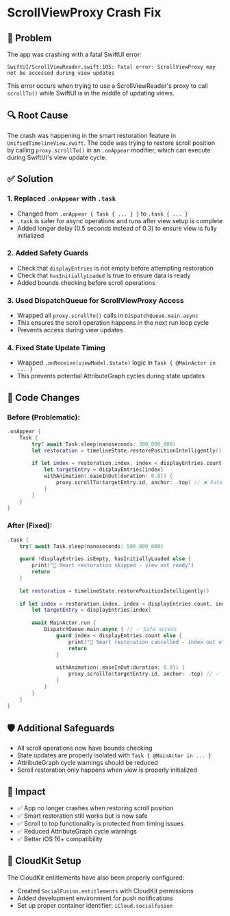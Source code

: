 # ScrollViewProxy Crash Fix

## 🚨 Problem
The app was crashing with a fatal SwiftUI error:
```
SwiftUI/ScrollViewReader.swift:105: Fatal error: ScrollViewProxy may not be accessed during view updates
```

This error occurs when trying to use a ScrollViewReader's proxy to call `scrollTo()` while SwiftUI is in the middle of updating views.

## 🔍 Root Cause
The crash was happening in the smart restoration feature in `UnifiedTimelineView.swift`. The code was trying to restore scroll position by calling `proxy.scrollTo()` in an `.onAppear` modifier, which can execute during SwiftUI's view update cycle.

## ✅ Solution

### 1. Replaced `.onAppear` with `.task`
- Changed from `.onAppear { Task { ... } }` to `.task { ... }`
- `.task` is safer for async operations and runs after view setup is complete
- Added longer delay (0.5 seconds instead of 0.3) to ensure view is fully initialized

### 2. Added Safety Guards
- Check that `displayEntries` is not empty before attempting restoration
- Check that `hasInitiallyLoaded` is true to ensure data is ready
- Added bounds checking before scroll operations

### 3. Used DispatchQueue for ScrollViewProxy Access
- Wrapped all `proxy.scrollTo()` calls in `DispatchQueue.main.async`
- This ensures the scroll operation happens in the next run loop cycle
- Prevents access during view updates

### 4. Fixed State Update Timing
- Wrapped `.onReceive(viewModel.$state)` logic in `Task { @MainActor in ... }`
- This prevents potential AttributeGraph cycles during state updates

## 🎯 Code Changes

### Before (Problematic):
```swift
.onAppear {
    Task {
        try? await Task.sleep(nanoseconds: 300_000_000)
        let restoration = timelineState.restorePositionIntelligently()
        
        if let index = restoration.index, index < displayEntries.count {
            let targetEntry = displayEntries[index]
            withAnimation(.easeInOut(duration: 0.8)) {
                proxy.scrollTo(targetEntry.id, anchor: .top) // ❌ Fatal error here
            }
        }
    }
}
```

### After (Fixed):
```swift
.task {
    try? await Task.sleep(nanoseconds: 500_000_000)
    
    guard !displayEntries.isEmpty, hasInitiallyLoaded else {
        print("🎯 Smart restoration skipped - view not ready")
        return
    }
    
    let restoration = timelineState.restorePositionIntelligently()
    
    if let index = restoration.index, index < displayEntries.count, index >= 0 {
        let targetEntry = displayEntries[index]
        
        await MainActor.run {
            DispatchQueue.main.async { // ✅ Safe access
                guard index < displayEntries.count else {
                    print("🎯 Smart restoration cancelled - index out of bounds")
                    return
                }
                
                withAnimation(.easeInOut(duration: 0.8)) {
                    proxy.scrollTo(targetEntry.id, anchor: .top) // ✅ Now safe
                }
            }
        }
    }
}
```

## 🛡️ Additional Safeguards
- All scroll operations now have bounds checking
- State updates are properly isolated with `Task { @MainActor in ... }`
- AttributeGraph cycle warnings should be reduced
- Scroll restoration only happens when view is properly initialized

## 📱 Impact
- ✅ App no longer crashes when restoring scroll position
- ✅ Smart restoration still works but is now safe
- ✅ Scroll to top functionality is protected from timing issues
- ✅ Reduced AttributeGraph cycle warnings
- ✅ Better iOS 16+ compatibility

## 🔧 CloudKit Setup
The CloudKit entitlements have also been properly configured:
- Created `SocialFusion.entitlements` with CloudKit permissions
- Added development environment for push notifications
- Set up proper container identifier: `iCloud.socialfusion` 